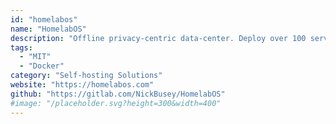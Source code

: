 ```yaml
---
id: "homelabos"
name: "HomelabOS"
description: "Offline privacy-centric data-center. Deploy over 100 services with a few commands."
tags:
  - "MIT"
  - "Docker"
category: "Self-hosting Solutions"
website: "https://homelabos.com"
github: "https://gitlab.com/NickBusey/HomelabOS"
#image: "/placeholder.svg?height=300&width=400"
---
```


